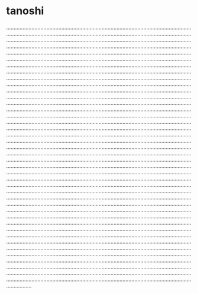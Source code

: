 # tanoshi
.............................................................................................................................................................................................................................................................................................................................................................................................................................................................................................................................................................................................................................................................................................................................................................................................................................................................................................................................................................................................................................................................................................................................................................................................................................................................................................................................................................................................................................................................................................................................................................................................................................................................................................................................................................................................................................................................................................................................................................................................................................................................................................................................................................................................................................................................................................................................................................................................................................................................................................................................................................................................................................................................................................................................................................................................................................................................................................................................................................................................................................................................................................................................................................................................................................................................................................................................................................................................................................................................................................................................................................................................................................................................................................................................................................................................................................................................................................................................................................................................................................................................................................................................................................................................................................................................................................................................................................................................................................................................................................................................................................................................................................................................................................................................................................................................................................................................................................................................................................................................................................................................................................................................................................................................................................................................................................................